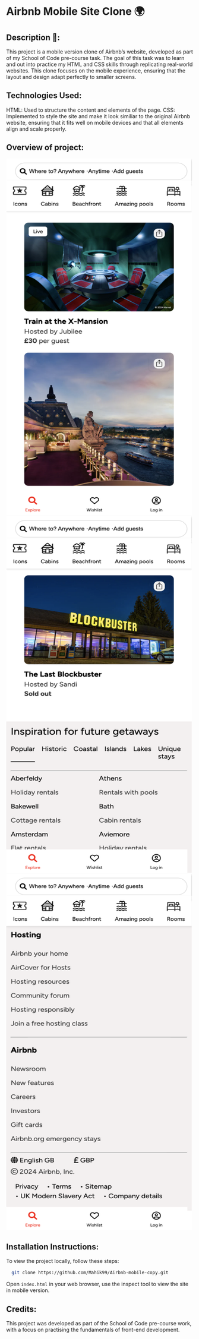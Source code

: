 # Airbnb Mobile Site Clone 🌍

## Description 📲:

This project is a mobile version clone of Airbnb’s website, developed as part of my School of Code pre-course task. The goal of this task was to learn and out into practice my HTML and CSS skills through replicating real-world websites. This clone focuses on the mobile experience, ensuring that the layout and design adapt perfectly to smaller screens.

## Technologies Used:

HTML: Used to structure the content and elements of the page.
CSS: Implemented to style the site and make it look similiar to the original Airbnb website, ensuring that it fits well on mobile devices and that all elements align and scale properly.

## Overview of project:

<img src="https://github.com/Mahik99/Airbnb-mobile-copy/blob/main/screenshots/homepage.png" alt="homepage" width="500" height="960">

<img src="https://github.com/Mahik99/Airbnb-mobile-copy/blob/main/screenshots/main.png" alt="homepage" width="500" height="960">

<img src="https://github.com/Mahik99/Airbnb-mobile-copy/blob/main/screenshots/footer.png" alt="homepage" width="500" height="960">

## Installation Instructions:

To view the project locally, follow these steps:

```bash
  git clone https://github.com/Mahik99/Airbnb-mobile-copy.git
```

Open `index.html` in your web browser, use the inspect tool to view the site in mobile version.

## Credits:

This project was developed as part of the School of Code pre-course work, with a focus on practising the fundamentals of front-end development.
